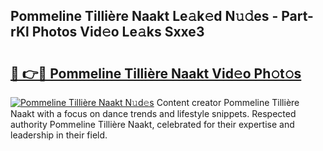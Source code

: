 ## Pommeline Tillière Naakt Le𝚊k𝚎d N𝚞𝚍es - Part-rKl Photos Vid𝚎o Le𝚊ks Sxxe3

# <h2><a href="http://fb0qc1.evod.top/?m=Pommeline+Tilli%c3%a8re+Naakt">🔗 👉🔴 Pommeline Tillière Naakt Vid𝚎o Ph𝚘t𝚘s</a></h2>

[![Pommeline Tillière Naakt N𝚞d𝚎s](https://i.imgur.com/8V9OHl7.gif)](http://fb0qc1.evod.top/?m=Pommeline+Tilli%c3%a8re+Naakt)
Content creator Pommeline Tillière Naakt with a focus on dance trends and lifestyle snippets. Respected authority Pommeline Tillière Naakt, celebrated for their expertise and leadership in their field. 
